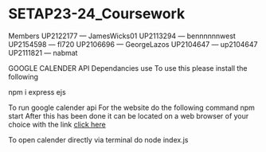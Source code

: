 # SETAP23-24_Coursework

Members
UP2122177 — JamesWicks01
UP2113294 — bennnnnnwest
UP2154598 — fl720
UP2106696 — GeorgeLazos
UP2104647 — up2104647
UP2111821 — nabmat


GOOGLE CALENDER API
Dependancies use
To use this please install the following

npm i express ejs

To run google calender api
For the website do the following command
npm start
After this has been done it can be located on a web browser of your choice with the link
[click here](localhost:3000)

To open calender directly via terminal do 
node index.js